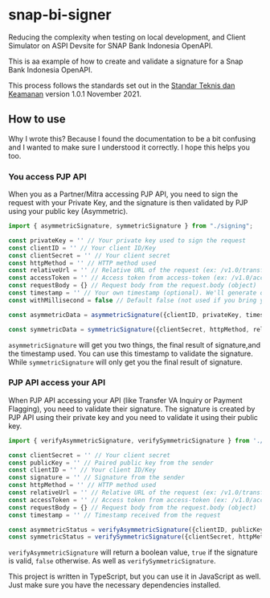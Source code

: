 # snap-bi-signer
Reducing the complexity when testing on local development, and Client Simulator on ASPI Devsite for SNAP Bank Indonesia OpenAPI.

This is aa example of how to create and validate a signature for a Snap Bank Indonesia OpenAPI. 

This process follows the standards set out in the [Standar Teknis dan Keamanan](https://apidevportal.aspi-indonesia.or.id/docs/standar-teknis-keamanan) version 1.0.1 November 2021.

## How to use
Why I wrote this? Because I found the documentation to be a bit confusing and I wanted to make sure I understood it correctly. I hope this helps you too.
### You access PJP API
When you as a Partner/Mitra accessing PJP API, you need to sign the request with your Private Key, and the signature is then validated by PJP using your public key (Asymmetric).

```typescript
import { asymmetricSignature, symmetricSignature } from "./signing";

const privateKey = '' // Your private key used to sign the request
const clientID = '' // Your client ID/Key
const clientSecret = '' // Your client secret
const httpMethod = '' // HTTP method used
const relativeUrl = '' // Relative URL of the request (ex: /v1.0/transfer-va/inquiry)
const accessToken = '' // Access token from access-token (ex: /v1.0/access-token/b2b)
const requestBody = {} // Request body from the request.body (object)
const timestamp = '' // Your own timestamp (optional). We'll generate one for you if no.
const withMillisecond = false // Default false (not used if you bring your own timestamp). As per ISO 8601 and [https://262.ecma-international.org/6.0/#sec-date-time-string-format)(ECMA Spec), the timestamp format includes milliseconds. But ASPI Devsite implementation does not include milliseconds in the timestamp (in contrast to Technical Documents). Set this to true if you want to include milliseconds in the timestamp.

const asymmetricData = asymmetricSignature({clientID, privateKey, timestamp, withMillisecond})

const symmetricData = symmetricSignature({clientSecret, httpMethod, relativeUrl, accessToken, requestBody, timestamp, withMillisecond})
```
`asymmetricSignature` will get you two things, the final result of signature,and the timestamp used. You can use this timestamp to validate the signature.
While `symmetricSignature` will only get you the final result of signature.

### PJP API access your API
When PJP API accessing your API (like Transfer VA Inquiry or Payment Flagging), you need to validate their signature. The signature is created by PJP API using their private key and you need to validate it using their public key.

```typescript
import { verifyAsymmetricSignature, verifySymmetricSignature } from './verify';

const clientSecret = '' // Your client secret
const publicKey = '' // Paired public key from the sender
const clientID = '' // Your client ID/Key
const signature = '' // Signature from the sender
const httpMethod = '' // HTTP method used
const relativeUrl = '' // Relative URL of the request (ex: /v1.0/transfer-va/inquiry)
const accessToken = '' // Access token from access-token (ex: /v1.0/access-token/b2b)
const requestBody = {} // Request body from the request.body (object)
const timestamp = '' // Timestamp received from the request 

const asymmetricStatus = verifyAsymmetricSignature({clientID, publicKey, signature, timestamp})
const symmetricStatus = verifySymmetricSignature({clientSecret, httpMethod, relativeUrl, accessToken, requestBody, timestamp, signature})
```
`verifyAsymmetricSignature` will return a boolean value, `true` if the signature is valid, `false` otherwise. As well as `verifySymmetricSignature`.

This project is written in TypeScript, but you can use it in JavaScript as well. Just make sure you have the necessary dependencies installed.
